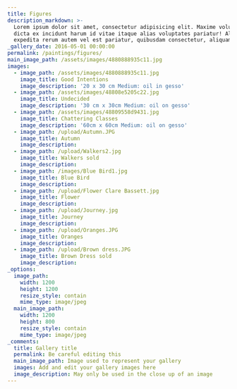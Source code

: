 ```yaml
---
title: Figures
description_markdown: >-
  Lorem ipsum dolor sit amet, consectetur adipisicing elit. Maxime voluptate,
  dicta ex incidunt harum id vitae itaque alias voluptates pariatur! Aliquid
  expedita rerum autem vel est pariatur, quibusdam consectetur, aliquam!
_gallery_date: 2016-05-01 00:00:00
permalink: /paintings/figures/
main_image_path: /assets/images/4880888935c11.jpg
images:
  - image_path: /assets/images/4880888935c11.jpg
    image_title: Good Intentions
    image_description: '20 x 30 cm Medium: oil in gesso'
  - image_path: /assets/images/48808e5205c22.jpg
    image_title: Undecided
    image_description: '30 cm x 30cm Medium: oil on gesso'
  - image_path: /assets/images/48809558d9431.jpg
    image_title: Chattering Classes
    image_description: '60cm x 60cm Medium: oil on gesso'
  - image_path: /upload/Autumn.JPG
    image_title: Autumn
    image_description:
  - image_path: /upload/Walkers2.jpg
    image_title: Walkers sold
    image_description:
  - image_path: /images/Blue Bird1.jpg
    image_title: Blue Bird
    image_description:
  - image_path: /upload/Flower Clare Bassett.jpg
    image_title: Flower
    image_description:
  - image_path: /upload/Journey.jpg
    image_title: Journey
    image_description:
  - image_path: /upload/Oranges.JPG
    image_title: Oranges
    image_description:
  - image_path: /upload/Brown dress.JPG
    image_title: Brown Dress sold
    image_description:
_options:
  image_path:
    width: 1200
    height: 1200
    resize_style: contain
    mime_type: image/jpeg
  main_image_path:
    width: 1200
    height: 800
    resize_style: contain
    mime_type: image/jpeg
_comments:
  title: Gallery title
  permalink: Be careful editing this
  main_image_path: Image used to represent your gallery
  images: Add and edit your gallery images here
  image_description: May only be used in the close up of an image
---
```

